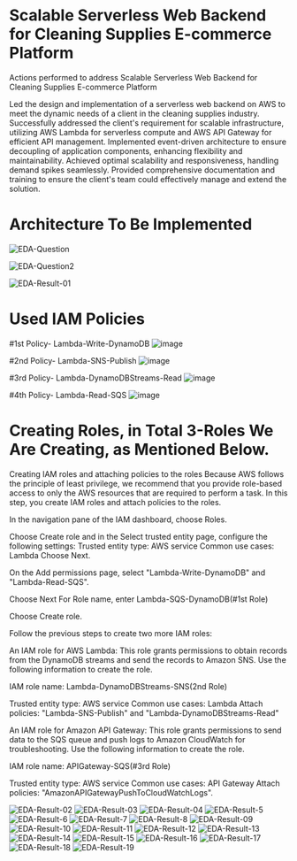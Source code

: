 # Scalable Serverless Web Backend for Cleaning Supplies E-commerce Platform

Actions performed to address Scalable Serverless Web Backend for Cleaning Supplies E-commerce Platform

Led the design and implementation of a serverless web backend on AWS to meet the dynamic needs of a client in the cleaning supplies industry.
Successfully addressed the client's requirement for scalable infrastructure, utilizing AWS Lambda for serverless compute and AWS API Gateway for efficient API management.
Implemented event-driven architecture to ensure decoupling of application components, enhancing flexibility and maintainability.
Achieved optimal scalability and responsiveness, handling demand spikes seamlessly.
Provided comprehensive documentation and training to ensure the client's team could effectively manage and extend the solution.
# Architecture To Be Implemented
![EDA-Question](https://github.com/ritesh-sambhe/MyHandsOnProjects/assets/144586067/f7a8cc3a-042e-428e-8b1b-14e21b227bb5)

![EDA-Question2](https://github.com/ritesh-sambhe/MyHandsOnProjects/assets/144586067/71612ff6-e382-451a-98c9-f24b2f85fe35)

![EDA-Result-01](https://github.com/ritesh-sambhe/MyHandsOnProjects/assets/144586067/f91cb7f6-4c68-4662-8ed9-be29be281a3e)

# Used IAM Policies
#1st Policy- Lambda-Write-DynamoDB
![image](https://github.com/ritesh-sambhe/MyHandsOnProjects/assets/144586067/6801cbaa-0a67-42ee-8790-61d8f8b063a8)

#2nd Policy- Lambda-SNS-Publish
![image](https://github.com/ritesh-sambhe/MyHandsOnProjects/assets/144586067/ae3f58a4-2fe4-4e66-8afe-900ddde7b93e)

#3rd Policy- Lambda-DynamoDBStreams-Read
![image](https://github.com/ritesh-sambhe/MyHandsOnProjects/assets/144586067/bb77d534-deb2-4b34-a3ac-6961454a5f9d)

#4th Policy- Lambda-Read-SQS
![image](https://github.com/ritesh-sambhe/MyHandsOnProjects/assets/144586067/872f5cb5-9912-4e9a-9b1c-fc7bed4e0a42)

# Creating Roles, in Total 3-Roles We Are Creating, as Mentioned Below.

Creating IAM roles and attaching policies to the roles
Because AWS follows the principle of least privilege, we recommend that you provide role-based access to only the AWS resources that are required to perform a task. In this step, you create IAM roles and attach policies to the roles.

In the navigation pane of the IAM dashboard, choose Roles.

Choose Create role and in the Select trusted entity page, configure the following settings:
Trusted entity type: AWS service
Common use cases: Lambda
Choose Next.

On the Add permissions page, select "Lambda-Write-DynamoDB" and "Lambda-Read-SQS".

Choose Next
For Role name, enter Lambda-SQS-DynamoDB(#1st Role)

Choose Create role.

Follow the previous steps to create two more IAM roles:

An IAM role for AWS Lambda: This role grants permissions to obtain records from the DynamoDB streams and send the records to Amazon SNS. Use the following information to create the role.

IAM role name: Lambda-DynamoDBStreams-SNS(2nd Role)

Trusted entity type: AWS service
Common use cases: Lambda
Attach policies: "Lambda-SNS-Publish" and "Lambda-DynamoDBStreams-Read"

An IAM role for Amazon API Gateway: This role grants permissions to send data to the SQS queue and push logs to Amazon CloudWatch for troubleshooting. Use the following information to create the role.

IAM role name: APIGateway-SQS(#3rd Role)

Trusted entity type: AWS service
Common use cases: API Gateway
Attach policies: "AmazonAPIGatewayPushToCloudWatchLogs".

![EDA-Result-02](https://github.com/ritesh-sambhe/MyHandsOnProjects/assets/144586067/3036daf8-7910-4254-b5e3-d24036871977)
![EDA-Result-03](https://github.com/ritesh-sambhe/MyHandsOnProjects/assets/144586067/bb86c171-6135-451f-ade3-af4d36a3a298)
![EDA-Result-04](https://github.com/ritesh-sambhe/MyHandsOnProjects/assets/144586067/7111fefa-00c5-40be-a0d8-bb19108c6514)
![EDA-Result-5](https://github.com/ritesh-sambhe/MyHandsOnProjects/assets/144586067/ad28eb19-371a-4ce3-9981-2142f42d848d)
![EDA-Result-6](https://github.com/ritesh-sambhe/MyHandsOnProjects/assets/144586067/73e79727-66a6-4118-9777-9b9375645aac)
![EDA-Result-7](https://github.com/ritesh-sambhe/MyHandsOnProjects/assets/144586067/9bd6de4a-e653-4864-ba98-843e59234ea7)
![EDA-Result-8](https://github.com/ritesh-sambhe/MyHandsOnProjects/assets/144586067/54b05a01-ffbd-4c18-8a10-97208a57ffd2)
![EDA-Result-09](https://github.com/ritesh-sambhe/MyHandsOnProjects/assets/144586067/bbdc1ee0-35c9-46fb-8baf-100e029fc8ed)
![EDA-Result-10](https://github.com/ritesh-sambhe/MyHandsOnProjects/assets/144586067/bc50df54-46c2-46a5-8337-2d352e0a4f9b)
![EDA-Result-11](https://github.com/ritesh-sambhe/MyHandsOnProjects/assets/144586067/e2e81bc1-19af-4551-b46e-08138a8ee071)
![EDA-Result-12](https://github.com/ritesh-sambhe/MyHandsOnProjects/assets/144586067/de0f113b-3239-45af-90d1-b77c94d3b450)
![EDA-Result-13](https://github.com/ritesh-sambhe/MyHandsOnProjects/assets/144586067/70ba501c-e1ea-4511-a94c-4af87ada8167)
![EDA-Result-14](https://github.com/ritesh-sambhe/MyHandsOnProjects/assets/144586067/9e0a1055-9206-4dd7-9bd7-cba5bee04271)
![EDA-Result-15](https://github.com/ritesh-sambhe/MyHandsOnProjects/assets/144586067/524de598-9698-490f-aee7-ad75df8bf7b5)
![EDA-Result-16](https://github.com/ritesh-sambhe/MyHandsOnProjects/assets/144586067/ecb6bca9-e05e-4c5f-8a1c-172e54fa607f)
![EDA-Result-17](https://github.com/ritesh-sambhe/MyHandsOnProjects/assets/144586067/ad20337b-5757-40ac-b3ea-34985df325a2)
![EDA-Result-18](https://github.com/ritesh-sambhe/MyHandsOnProjects/assets/144586067/225b768a-94c6-49c3-98b7-66bc6fc56074)
![EDA-Result-19](https://github.com/ritesh-sambhe/MyHandsOnProjects/assets/144586067/c5905d62-9211-43c4-a5cc-b9c29345f84d)
